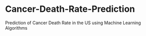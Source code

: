 # Cancer-Death-Rate-Prediction
Prediction of Cancer Death Rate in the US using Machine Learning Algorithms
